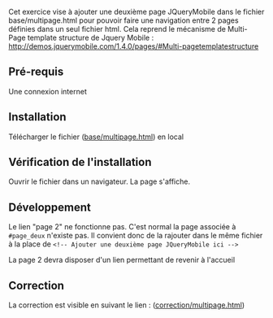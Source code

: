Cet exercice vise à ajouter une deuxième page JQueryMobile dans le fichier base/multipage.html pour pouvoir faire une navigation entre 2 pages définies dans un seul fichier html.
Cela reprend le mécanisme de Multi-Page template structure de Jquery Mobile : http://demos.jquerymobile.com/1.4.0/pages/#Multi-pagetemplatestructure
 
Pré-requis
----------------
Une connexion internet

Installation
----------------
Télécharger le fichier ([base/multipage.html](https://github.com/pilerou/masterdosi-jquerymobile-multipagestemplates/blob/master/base/multipage.html)) en local
 
Vérification de l'installation
----------------
Ouvrir le fichier dans un navigateur. La page s'affiche.

Développement
----------------
Le lien "page 2" ne fonctionne pas. C'est normal la page associée à `#page_deux` n'existe pas. Il convient donc de la rajouter dans le même fichier à la place de 
`<!-- Ajouter une deuxième page JQueryMobile ici -->`

La page 2 devra disposer d'un lien permettant de revenir à l'accueil

Correction
----------------
La correction est visible en suivant le lien : ([correction/multipage.html](https://github.com/pilerou/masterdosi-jquerymobile-multipagestemplates/blob/master/correction/multipage.html))
